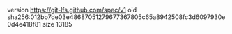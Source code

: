 version https://git-lfs.github.com/spec/v1
oid sha256:012bb7de03e48687051279677367805c65a8942508fc3d6097930e0d4e418f81
size 13185
